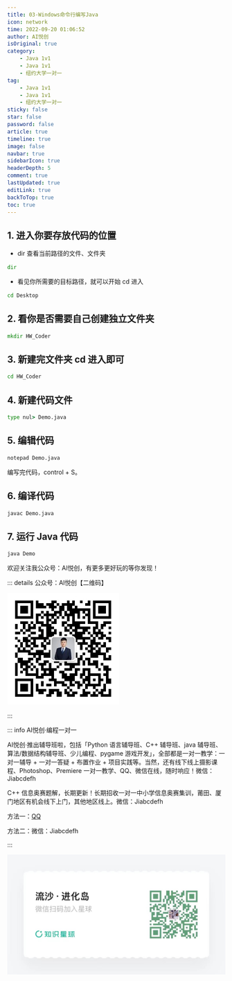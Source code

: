 ```yaml
---
title: 03-Windows命令行编写Java
icon: network
time: 2022-09-20 01:06:52
author: AI悦创
isOriginal: true
category: 
    - Java 1v1
    - Java 1v1
    - 纽约大学一对一
tag:
    - Java 1v1
    - Java 1v1
    - 纽约大学一对一
sticky: false
star: false
password: false
article: true
timeline: true
image: false
navbar: true
sidebarIcon: true
headerDepth: 5
comment: true
lastUpdated: true
editLink: true
backToTop: true
toc: true
---
```


## 1. 进入你要存放代码的位置

- dir 查看当前路径的文件、文件夹

```cmd
dir
```

- 看见你所需要的目标路径，就可以开始 cd 进入

```cmd
cd Desktop
```

## 2. 看你是否需要自己创建独立文件夹

```cmd
mkdir HW_Coder
```

## 3. 新建完文件夹 cd 进入即可

```cmd
cd HW_Coder
```

## 4. 新建代码文件

```cmd
type nul> Demo.java
```

## 5. 编辑代码

```cmd
notepad Demo.java
```

编写完代码，control + S。

## 6. 编译代码

```cmd
javac Demo.java
```

## 7. 运行 Java 代码

```cmd
java Demo
```











欢迎关注我公众号：AI悦创，有更多更好玩的等你发现！

::: details 公众号：AI悦创【二维码】

![](/gzh.jpg)

:::

::: info AI悦创·编程一对一

AI悦创·推出辅导班啦，包括「Python 语言辅导班、C++ 辅导班、java 辅导班、算法/数据结构辅导班、少儿编程、pygame 游戏开发」，全部都是一对一教学：一对一辅导 + 一对一答疑 + 布置作业 + 项目实践等。当然，还有线下线上摄影课程、Photoshop、Premiere 一对一教学、QQ、微信在线，随时响应！微信：Jiabcdefh

C++ 信息奥赛题解，长期更新！长期招收一对一中小学信息奥赛集训，莆田、厦门地区有机会线下上门，其他地区线上。微信：Jiabcdefh

方法一：[QQ](http://wpa.qq.com/msgrd?v=3&uin=1432803776&site=qq&menu=yes)

方法二：微信：Jiabcdefh

:::

![](/zsxq.jpg)